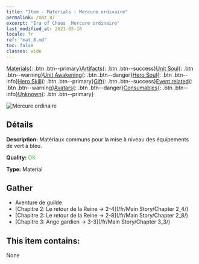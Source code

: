 ```yaml
---
title: "Item - Materials - Mercure ordinaire"
permalink: /mat_8/
excerpt: "Era of Chaos  Mercure ordinaire"
last_modified_at: 2021-05-18
locale: fr
ref: "mat_8.md"
toc: false
classes: wide
---
```

 [Materials](/ItemsFR/){: .btn .btn--primary}[Artifacts](/ItemsFR/Artifacts/){: .btn .btn--success}[Unit Soul](/ItemsFR/UnitSoul/){: .btn .btn--warning}[Unit Awakening](/ItemsFR/UnitAwakening/){: .btn .btn--danger}[Hero Soul](/ItemsFR/HeroSoul/){: .btn .btn--info}[Hero Skill](/ItemsFR/HeroSkill/){: .btn .btn--primary}[Gift](/ItemsFR/Gift/){: .btn .btn--success}[Event related](/ItemsFR/Events/){: .btn .btn--warning}[Avatars](/ItemsFR/Avatars/){: .btn .btn--danger}[Consumables](/ItemsFR/Consumables/){: .btn .btn--info}[Unknown](/ItemsFR/Unknown/){: .btn .btn--primary}

 ![Mercure ordinaire](/images/t/i_cailiao_shuiyin1.png)

## Détails
 **Description:** Matériaux communs pour la mise à niveau des équipements de vert à bleu.

 **Quality:** <span style="color: #32CD32">OK</span>

 **Type:** Material

## Gather

*    Aventure de guilde 
*    [Chapitre 2: Le retour de la Reine -> 2-4](/fr/Main Story/Chapter 2_4/) 
*    [Chapitre 2: Le retour de la Reine -> 2-8](/fr/Main Story/Chapter 2_8/) 
*    [Chapitre 3: Ange gardien -> 3-3](/fr/Main Story/Chapter 3_3/) 

## This item contains:

  None


